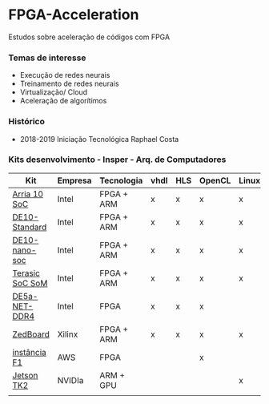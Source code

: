 # FPGA-Acceleration
Estudos sobre aceleração de códigos com FPGA

### Temas de interesse

- Execução de redes neurais
- Treinamento de redes neurais
- Virtualização/ Cloud
- Aceleração de algorítimos 

### Histórico

- 2018-2019 Iniciação Tecnológica Raphael Costa

### Kits desenvolvimento -  Insper - Arq. de Computadores

| Kit           | Empresa | Tecnologia | vhdl | HLS | OpenCL | Linux | OpenCV | Cuda |
|---------------|---------|------------|------------|-----|--------|-------|--------|------|
| [Arria 10 SoC](https://www.terasic.com.tw/cgi-bin/page/archive.pl?Language=English&CategoryNo=216&No=997) | Intel   | FPGA + ARM | x          | x   | x      | x     | x      |      |
| [DE10-Standard](https://www.terasic.com.tw/cgi-bin/page/archive.pl?Language=English&No=1081) | Intel   | FPGA + ARM | x          | x   | x      | x     | x      |      |
| [DE10-nano-soc](https://www.terasic.com.tw/cgi-bin/page/archive.pl?Language=English&No=941)     | Intel   | FPGA + ARM | x          | x   | x      | x     | x      |      |
| [Terasic SoC SoM](https://www.terasic.com.tw/cgi-bin/page/archive.pl?Language=English&CategoryNo=167&No=1211)   | Intel   | FPGA + ARM | x          | x   | x      | x     | x      |      |
| [DE5a-NET-DDR4](https://www.terasic.com.tw/cgi-bin/page/archive.pl?Language=English&CategoryNo=1&No=1108&PartNo=1) | Intel   | FPGA       | x          | x   | x      |       | x      |      |
| [ZedBoard](http://zedboard.org/product/zedboard)      | Xilinx  | FPGA + ARM | x          | x   | x      | x     | x      |      |
| [instância F1](https://aws.amazon.com/ec2/instance-types/f1/)  | AWS     | FPGA       |            |     | x      |       |        |      |
| [Jetson TK2](https://developer.nvidia.com/embedded/jetson-tx2)   | NVIDIa  | ARM + GPU  |            |     |        | x     | x      | x    |
|               |         |            |            |     |        |       |        |      |

